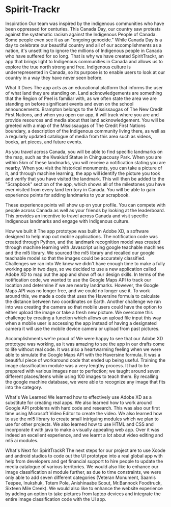 # Spirit-Trackr
Inspiration 
Our team was inspired by the indigenous communities who have been oppressed for centuries. This Canada Day, our country saw protests against the systematic racism against the Indigenous People of Canada. Some people even see it as an "ongoing genocide." While Canada Day is a day to celebrate our beautiful country and all of our accomplishments as a nation, it's unsettling to ignore the millions of Indigenous people in Canada who have suffered for so long. That is why we have created SpiritTrackr, an app that brings light to Indigenous communities in Canada and allows us to explore the true north strong and free. Indigenous culture is underrepresented in Canada, so its purpose is to enable users to look at our country in a way they have never seen before. 


What It Does
The app acts as an educational platform that informs the user of what land they are standing on. Land acknowledgements are something that the Region of Peel is familiar with, as we often state the area we are standing on before significant events and even on the school announcements. Brampton belongs to the Mississaugas of The New Credit First Nations, and when you open our app, it will track where you are and provide resources and media about that land acknowledgement. You will be greeted with a map of the Mississaugas of The Credit First Nations boundary, a description of the Indigenous community living there, as well as a regularly updated catalogue of media from this area such as videos, books, art pieces, and future events. 

As you travel across Canada, you will be able to find specific landmarks on the map, such as the Kwakiutl Statue in Chinguacousy Park. When you are within 5km of these landmarks, you will receive a notification stating you are nearby. When you visit the historical monuments, you can take a picture of it, and through machine learning, the app will identify the picture you took and verify that you have visited the landmark. This will then be added to the "Scrapbook" section of the app, which shows all of the milestones you have ever visited from every land territory in Canada. You will be able to gain experience points for adding landmarks to your scrapbook.

These experience points will show up on your profile. You can compete with people across Canada as well as your friends by looking at the leaderboard. This provides an incentive to travel across Canada and visit specific Indigenous landmarks and engage with Indigenous culture. 

How we built it 
The app prototype was built in Adobe XD, a software designed to help map out mobile applications. The notification code was created through Python, and the landmark recognition model was created through machine learning with Javascript using google teachable machines and the ml5 library. We sourced the ml5 library and recalled our google teachable model so that the images could be accurately classified. 
Challenges we ran into 
We knew we didn't have enough time to make a fully working app in two days, so we decided to use a new application called Adobe XD to map out the app and show off our design skills. In terms of the notification code, we wanted to use the Google Maps API to track our location and determine if we are nearby landmarks. However, the Google Maps API was no longer free, and we could no longer use it. To work around this, we made a code that uses the Haversine formula to calculate the distance between two coordinates on Earth. Another challenge we ran into was creating the camera so that mobile users could have the option to either upload the image or take a fresh new picture. We overcome this challenge by creating a function which allows an upload file input this way when a mobile user is accessing the app instead of having a designated camera it will use the mobile device camera or upload from past pictures.   

Accomplishments we're proud of 
We were happy to see that our Adobe XD prototype was working, as it was amazing to see the app in our drafts come to life without real code. It was also a heartwarming feeling when we were able to simulate the Google Maps API with the Haversine formula. It was a beautiful piece of workaround code that ended up being useful. Training the image classification module was a very lengthy process. It had to be prepared with various images near to perfection; we taught around seven different places/items while using 100 images to teach them. By recalling the google machine database, we were able to recognize any image that fits into the category. 


What's We Learned 
We learned how to effectively use Adobe XD as a substitute for creating real apps. We also learned how to work around Google API problems with hard code and research. This was also our first time using Microsoft Video Editor to create the video.  We also learned how to use the ml5 library to create small intriguing modules which we plan to use for other projects. We also learned how to use HTML and CSS and incorporate it with java to make a visually appealing web app. Over it was indeed an excellent experience, and we learnt a lot about video editing and ml5 ai modules.  


What's Next for SpiritTrackR
The next steps for our project are to use Xcode and android studios to code out the UI prototype into a real global app with help from developers and get financial support to hire people to update the media catalogue of various territories. We would also like to enhance our image classification ai module further, as due to time constraints, we were only able to add seven different categories (Veteran Monument, Saamis Teepee, Inukshuk, Totem Pole, Anishinaabe Scout, Mr.Bannock Foodtruck, Sixteen Mile Creek). We would also like to enhance the website experience by adding an option to take pictures from laptop devices and integrate the entire image classification code with the UI app. 
